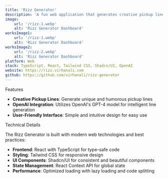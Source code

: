 ```yaml
---
title: 'Rizz Generator'
description: 'A fun web application that generates creative pickup lines (rizz) using AI. Built with React, TypeScript, and OpenAI GPT-4.'
image:
    url: '/rizz-1.webp'
    alt: 'Rizz Generator Dashboard'
worksImage1:
    url: '/rizz-1.webp'
    alt: 'Rizz Generator Dashboard'
worksImage2:
    url: '/rizz-2.webp'
    alt: 'Rizz Generator Dashboard'
platform: Web
stack: TypeScript, React, Tailwind CSS, Shadcn/UI, OpenAI
website: https://rizz.virhanali.com
github: https://github.com/virhanali/rizz-generator
---
```


Features

- **Creative Pickup Lines**: Generate unique and humorous pickup lines
- **OpenAI Integration**: Utilizes OpenAI's GPT-4 model for intelligent line generation
- **User-Friendly Interface**: Simple and intuitive design for easy use

Technical Details

The Rizz Generator is built with modern web technologies and best practices:

- **Frontend**: React with TypeScript for type-safe code
- **Styling**: Tailwind CSS for responsive design
- **UI Components**: Shadcn/UI for consistent and beautiful components
- **State Management**: React Context API for global state
- **Performance**: Optimized loading with lazy loading and code splitting


